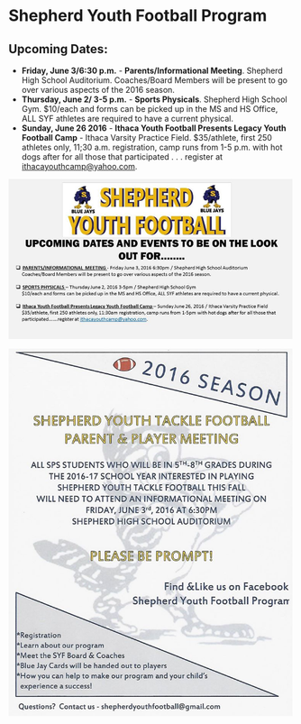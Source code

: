 # Shepherd Youth Football Program


## Upcoming Dates:


* **Friday, June 3/6:30 p.m.** - **Parents/Informational Meeting**. Shepherd High School Auditorium. Coaches/Board Members will be present to go over various aspects of the 2016 season.
* **Thursday, June 2/ 3-5 p.m.** - **Sports Physicals**. Shepherd High School Gym. $10/each and forms can be picked up in the MS and HS Office, ALL SYF athletes are required to have a current physical.
* **Sunday, June 26 2016** -  **Ithaca Youth Football Presents Legacy Youth Football Camp** - Ithaca Varsity Practice Field. $35/athlete, first 250 athletes only, 11;30 a.m. registration, camp runs from 1-5 p.m. with hot dogs after for all those that participated . . . register at ithacayouthcamp@yahoo.com.

![](YFP_flyer.jpg)

![](parentsmeeting.jpg)

